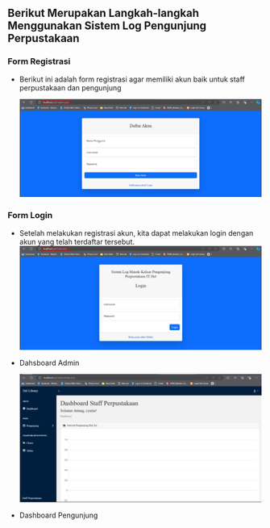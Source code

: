 
## Berikut Merupakan Langkah-langkah Menggunakan Sistem Log Pengunjung Perpustakaan

### Form Registrasi
- Berikut ini adalah form registrasi agar memiliki akun baik untuk staff perpustakaan dan pengunjung
  
  ![Form Registrasi](https://github.com/cyntiadebora/Proyek-PHP/blob/main/gambar%20demo/register.jpg?raw=true)

 
### Form Login
- Setelah melakukan registrasi akun, kita dapat melakukan login dengan akun yang telah terdaftar tersebut.
  ![Form Login](https://github.com/cyntiadebora/Proyek-PHP/blob/main/gambar%20demo/login.jpg?raw=true)

- Dahsboard Admin

  ![Dashboard Staff Perpustakaan](https://github.com/cyntiadebora/Proyek-PHP/blob/main/gambar%20demo/dahsboard%20admin.jpg?raw=true)



- Dashboard Pengunjung

